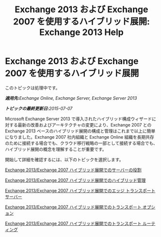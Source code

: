 ﻿---
title: 'Exchange 2013 および Exchange 2007 を使用するハイブリッド展開: Exchange 2013 Help'
TOCTitle: Exchange 2013 および Exchange 2007 を使用するハイブリッド展開
ms:assetid: 9ba4e071-cff4-4ae4-974a-935f818c04d6
ms:mtpsurl: https://technet.microsoft.com/ja-jp/library/Dn197893(v=EXCHG.150)
ms:contentKeyID: 54651702
ms.date: 01/11/2018
mtps_version: v=EXCHG.150
ms.translationtype: HT
---

# Exchange 2013 および Exchange 2007 を使用するハイブリッド展開

このトピックは処理中です。  

_<strong>適用先:</strong>Exchange Online, Exchange Server, Exchange Server 2013_

_<strong>トピックの最終更新日:</strong>2015-07-07_

Microsoft Exchange Server 2013 で導入されたハイブリッド構成ウィザードに対する最新の改善およびアーキテクチャの変更により、Exchange 2007 との Exchange 2013 ベースのハイブリッド展開の構成と管理はこれまで以上に簡単になりました。Exchange 2007 社内組織と Exchange Online 組織を長期共存のために接続する場合でも、クラウド移行戦略の一部として接続する場合でも、ハイブリッド展開の概念を理解することが重要です。

開始して詳細を確認するには、以下のトピックを選択します。

[Exchange 2013/Exchange 2007 ハイブリッド展開でのサーバーの役割](server-roles-in-exchange-2013-exchange-2007-hybrid-deployments-exchange-2013-help.md)

[Exchange 2013/Exchange 2007 ハイブリッド展開でのハイブリッド管理](hybrid-management-in-exchange-2013-exchange-2007-hybrid-deployments-exchange-2013-help.md)

[Exchange 2013/Exchange 2007 ハイブリッド展開でのエッジ トランスポート サーバー](edge-transport-servers-in-exchange-2013-exchange-2007-hybrid-deployments-exchange-2013-help.md)

[Exchange 2013/Exchange 2007 ハイブリッド展開でのトランスポート オプション](transport-options-in-exchange-2013-exchange-2007-hybrid-deployments-exchange-2013-help.md)

[Exchange 2013/Exchange 2007 ハイブリッド展開でのトランスポート ルーティング](transport-routing-in-exchange-2013-exchange-2007-hybrid-deployments-exchange-2013-help.md)

